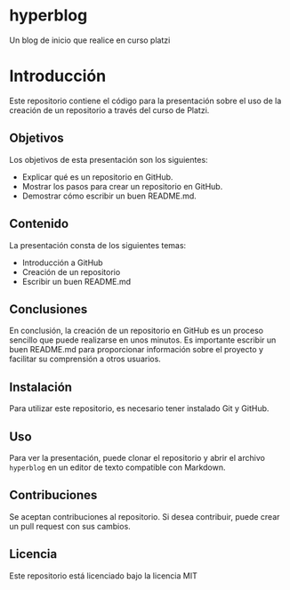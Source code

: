 # hyperblog
Un blog de inicio que realice en curso platzi
# Introducción

Este repositorio contiene el código para la presentación sobre el uso de la creación de un repositorio a través del curso de Platzi.

## Objetivos

Los objetivos de esta presentación son los siguientes:

* Explicar qué es un repositorio en GitHub.
* Mostrar los pasos para crear un repositorio en GitHub.
* Demostrar cómo escribir un buen README.md.

## Contenido

La presentación consta de los siguientes temas:

* Introducción a GitHub
* Creación de un repositorio
* Escribir un buen README.md

## Conclusiones

En conclusión, la creación de un repositorio en GitHub es un proceso sencillo que puede realizarse en unos minutos. Es importante escribir un buen README.md para proporcionar información sobre el proyecto y facilitar su comprensión a otros usuarios.

## Instalación

Para utilizar este repositorio, es necesario tener instalado Git y GitHub.

## Uso

Para ver la presentación, puede clonar el repositorio y abrir el archivo `hyperblog` en un editor de texto compatible con Markdown.

## Contribuciones

Se aceptan contribuciones al repositorio. Si desea contribuir, puede crear un pull request con sus cambios.

## Licencia

Este repositorio está licenciado bajo la licencia MIT
